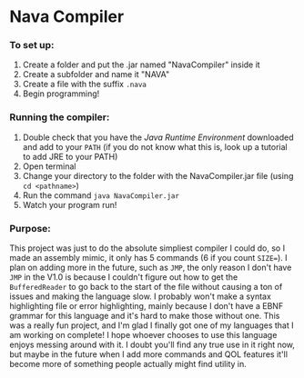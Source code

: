 # Nava Compiler

### To set up:
1. Create a folder and put the .jar named "NavaCompiler" inside it
2. Create a subfolder and name it "NAVA"
3. Create a file with the suffix `.nava`
4. Begin programming!

### Running the compiler:
1. Double check that you have the *Java Runtime Environment* downloaded and add to your `PATH` (if you do not know what this is, look up a tutorial to add JRE to your PATH)
2. Open terminal
3. Change your directory to the folder with the NavaCompiler.jar file (using `cd <pathname>`)
4. Run the command `java NavaCompiler.jar`
5. Watch your program run!

### Purpose:
This project was just to do the absolute simpliest compiler I could do, so I made an assembly mimic, it only has 5 commands (6 if you count `SIZE=`).
I plan on adding more in the future, such as `JMP`, the only reason I don't have `JMP` in the V1.0 is because I couldn't figure out how to get the `BufferedReader` to go back to the start of the file without causing a ton of issues and making the language slow.
I probably won't make a syntax highlighting file or error highlighting, mainly because I don't have a EBNF grammar for this language and it's hard to make those without one. 
This was a really fun project, and I'm glad I finally got one of my languages that I am working on complete!
I hope whoever chooses to use this language enjoys messing around with it.
I doubt you'll find any true use in it right now, but maybe in the future when I add more commands and QOL features it'll become more of something people actually might find utility in.